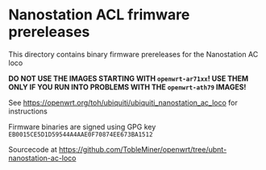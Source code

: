 Nanostation ACL frimware prereleases
====================================

This directory contains binary firmware prereleases for the Nanostation AC loco

**DO NOT USE THE IMAGES STARTING WITH `openwrt-ar71xx`! USE THEM ONLY IF YOU RUN INTO PROBLEMS WITH THE `openwrt-ath79` IMAGES!**

See https://openwrt.org/toh/ubiquiti/ubiquiti_nanostation_ac_loco for instructions

Firmware binaries are signed using GPG key ```EB0015CE5D1D59544A4AAE0F70874EE673BA1512```

Sourcecode at https://github.com/TobleMiner/openwrt/tree/ubnt-nanostation-ac-loco
